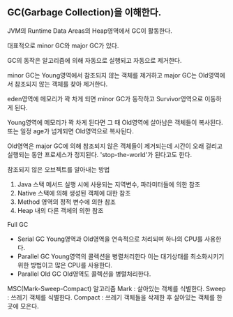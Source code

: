 ## GC(Garbage Collection)을 이해한다.

JVM의 Runtime Data Areas의 Heap영역에서 GC이 활동한다.

대표적으로 minor GC와 major GC가 있다.

GC의 동작은 알고리즘에 의해 자동으로 실행되고 자동으로 제거한다.

minor GC는 Young영역에서 참조되지 않는 객체를 제거하고 major GC는 Old영역에서 참조되지 않는 객체를 찾아 제거한다.

eden영역에 메모리가 꽉 차게 되면 minor GC가 동작하고 Survivor영역으로 이동하게 된다.

Young영역에 메모리가 꽉 차게 된다면 그 때 Old영역에 살아남은 객체들이 복사된다. 또는 일정 age가 넘게되면 Old영역으로 복사된다.

Old영역은 major GC에 의해 참조되지 않은 객체들이 제거되는데 시간이 오래 걸리고 실행되는 동안 프로세스가 정지된다.
'stop-the-world'가 된다고도 한다.

참조되지 않은 오브젝트를 알아내는 방법
1. Java 스택 메서드 실행 시에 사용되는 지역변수, 파라미터들에 의한 참조
2. Native 스택에 의해 생성된 객체에 대한 참조
3. Method 영역의 정적 변수에 의한 참조
4. Heap 내의 다른 객체의 의한 참조

Full GC
- Serial GC
Young영역과 Old영역을 연속적으로 처리되며 하나의 CPU를 사용한다.
- Parallel GC
Young영역의 콜렉션을 병렬처리한다 이는 대기상태를 최소화시키기 위한 방법이고 많은 CPU를 사용한다.
- Parallel Old GC
Old영역도 콜렉션을 병렬처리한다.

MSC(Mark-Sweep-Compact) 알고리즘
Mark : 살아있는 객체를 식별한다.
Sweep : 쓰레기 객체를 식별한다.
Compact : 쓰레기 객체들을 삭제한 후 살아있는 객체를 한 곳에 모은다.
